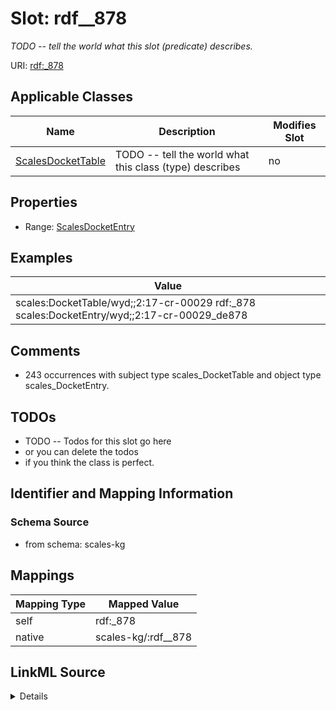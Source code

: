 

# Slot: rdf__878


_TODO -- tell the world what this slot (predicate) describes._





URI: [rdf:_878](http://www.w3.org/1999/02/22-rdf-syntax-ns#_878)



<!-- no inheritance hierarchy -->





## Applicable Classes

| Name | Description | Modifies Slot |
| --- | --- | --- |
| [ScalesDocketTable](../classes/ScalesDocketTable.md) | TODO -- tell the world what this class (type) describes |  no  |







## Properties

* Range: [ScalesDocketEntry](../classes/ScalesDocketEntry.md)






## Examples

| Value |
| --- |
| scales:DocketTable/wyd;;2:17-cr-00029 rdf:_878 scales:DocketEntry/wyd;;2:17-cr-00029_de878 |

## Comments

* 243 occurrences with subject type scales_DocketTable and object type scales_DocketEntry.

## TODOs

* TODO -- Todos for this slot go here
* or you can delete the todos
* if you think the class is perfect.

## Identifier and Mapping Information







### Schema Source


* from schema: scales-kg




## Mappings

| Mapping Type | Mapped Value |
| ---  | ---  |
| self | rdf:_878 |
| native | scales-kg/:rdf__878 |




## LinkML Source

<details>
```yaml
name: rdf__878
description: TODO -- tell the world what this slot (predicate) describes.
todos:
- TODO -- Todos for this slot go here
- or you can delete the todos
- if you think the class is perfect.
comments:
- 243 occurrences with subject type scales_DocketTable and object type scales_DocketEntry.
examples:
- value: scales:DocketTable/wyd;;2:17-cr-00029 rdf:_878 scales:DocketEntry/wyd;;2:17-cr-00029_de878
from_schema: scales-kg
rank: 1000
slot_uri: rdf:_878
alias: rdf__878
domain_of:
- scales_DocketTable
range: scales_DocketEntry

```
</details>